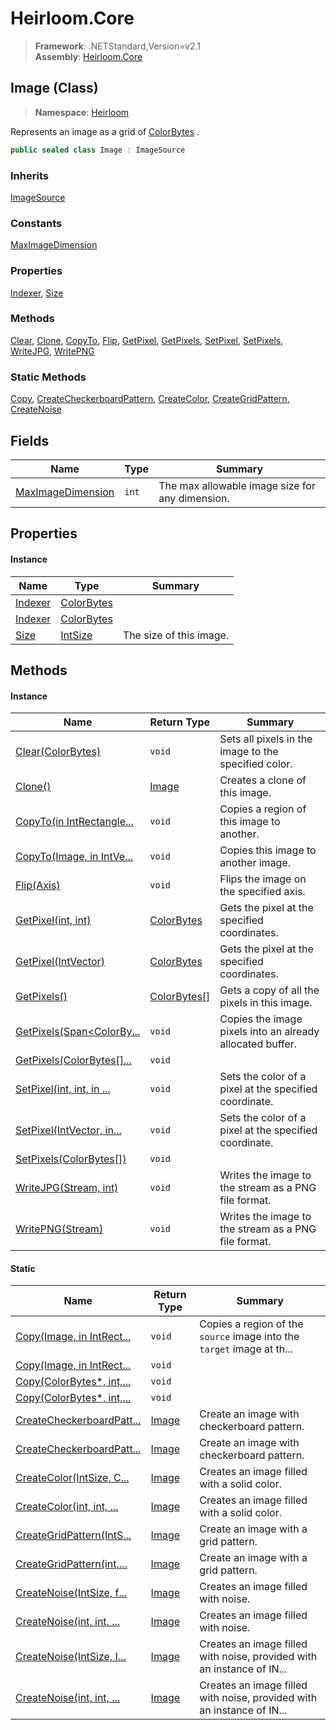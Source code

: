 # Heirloom.Core

> **Framework**: .NETStandard,Version=v2.1  
> **Assembly**: [Heirloom.Core][0]

## Image (Class)

> **Namespace**: [Heirloom][0]

Represents an image as a grid of [ColorBytes][1] .

```cs
public sealed class Image : ImageSource
```

### Inherits

[ImageSource][2]

### Constants

[MaxImageDimension][3]

### Properties

[Indexer][4], [Size][5]

### Methods

[Clear][6], [Clone][7], [CopyTo][8], [Flip][9], [GetPixel][10], [GetPixels][11], [SetPixel][12], [SetPixels][13], [WriteJPG][14], [WritePNG][15]

### Static Methods

[Copy][16], [CreateCheckerboardPattern][17], [CreateColor][18], [CreateGridPattern][19], [CreateNoise][20]

## Fields

| Name                   | Type  | Summary                                         |
|------------------------|-------|-------------------------------------------------|
| [MaxImageDimension][3] | `int` | The max allowable image size for any dimension. |

## Properties

#### Instance

| Name         | Type            | Summary                 |
|--------------|-----------------|-------------------------|
| [Indexer][4] | [ColorBytes][1] |                         |
| [Indexer][4] | [ColorBytes][1] |                         |
| [Size][5]    | [IntSize][21]   | The size of this image. |

## Methods

#### Instance

| Name                            | Return Type       | Summary                                                   |
|---------------------------------|-------------------|-----------------------------------------------------------|
| [Clear(ColorBytes)][6]          | `void`            | Sets all pixels in the image to the specified color.      |
| [Clone()][7]                    | [Image][22]       | Creates a clone of this image.                            |
| [CopyTo(in IntRectangle...][8]  | `void`            | Copies a region of this image to another.                 |
| [CopyTo(Image, in IntVe...][8]  | `void`            | Copies this image to another image.                       |
| [Flip(Axis)][9]                 | `void`            | Flips the image on the specified axis.                    |
| [GetPixel(int, int)][10]        | [ColorBytes][1]   | Gets the pixel at the specified coordinates.              |
| [GetPixel(IntVector)][10]       | [ColorBytes][1]   | Gets the pixel at the specified coordinates.              |
| [GetPixels()][11]               | [ColorBytes[]][1] | Gets a copy of all the pixels in this image.              |
| [GetPixels(Span<ColorBy...][11] | `void`            | Copies the image pixels into an already allocated buffer. |
| [GetPixels(ColorBytes[]...][11] | `void`            |                                                           |
| [SetPixel(int, int, in ...][12] | `void`            | Sets the color of a pixel at the specified coordinate.    |
| [SetPixel(IntVector, in...][12] | `void`            | Sets the color of a pixel at the specified coordinate.    |
| [SetPixels(ColorBytes[])][13]   | `void`            |                                                           |
| [WriteJPG(Stream, int)][14]     | `void`            | Writes the image to the stream as a PNG file format.      |
| [WritePNG(Stream)][15]          | `void`            | Writes the image to the stream as a PNG file format.      |

#### Static

| Name                            | Return Type | Summary                                                                |
|---------------------------------|-------------|------------------------------------------------------------------------|
| [Copy(Image, in IntRect...][16] | `void`      | Copies a region of the `source` image into the `target` image at th... |
| [Copy(Image, in IntRect...][16] | `void`      |                                                                        |
| [Copy(ColorBytes*, int,...][16] | `void`      |                                                                        |
| [Copy(ColorBytes*, int,...][16] | `void`      |                                                                        |
| [CreateCheckerboardPatt...][17] | [Image][22] | Create an image with checkerboard pattern.                             |
| [CreateCheckerboardPatt...][17] | [Image][22] | Create an image with checkerboard pattern.                             |
| [CreateColor(IntSize, C...][18] | [Image][22] | Creates an image filled with a solid color.                            |
| [CreateColor(int, int, ...][18] | [Image][22] | Creates an image filled with a solid color.                            |
| [CreateGridPattern(IntS...][19] | [Image][22] | Create an image with a grid pattern.                                   |
| [CreateGridPattern(int,...][19] | [Image][22] | Create an image with a grid pattern.                                   |
| [CreateNoise(IntSize, f...][20] | [Image][22] | Creates an image filled with noise.                                    |
| [CreateNoise(int, int, ...][20] | [Image][22] | Creates an image filled with noise.                                    |
| [CreateNoise(IntSize, I...][20] | [Image][22] | Creates an image filled with noise, provided with an instance of IN... |
| [CreateNoise(int, int, ...][20] | [Image][22] | Creates an image filled with noise, provided with an instance of IN... |

[0]: ../../Heirloom.Core.md
[1]: ColorBytes.md
[2]: ImageSource.md
[3]: Image/MaxImageDimension.md
[4]: Image/Indexer.md
[5]: Image/Size.md
[6]: Image/Clear.md
[7]: Image/Clone.md
[8]: Image/CopyTo.md
[9]: Image/Flip.md
[10]: Image/GetPixel.md
[11]: Image/GetPixels.md
[12]: Image/SetPixel.md
[13]: Image/SetPixels.md
[14]: Image/WriteJPG.md
[15]: Image/WritePNG.md
[16]: Image/Copy.md
[17]: Image/CreateCheckerboardPattern.md
[18]: Image/CreateColor.md
[19]: Image/CreateGridPattern.md
[20]: Image/CreateNoise.md
[21]: IntSize.md
[22]: Image.md
